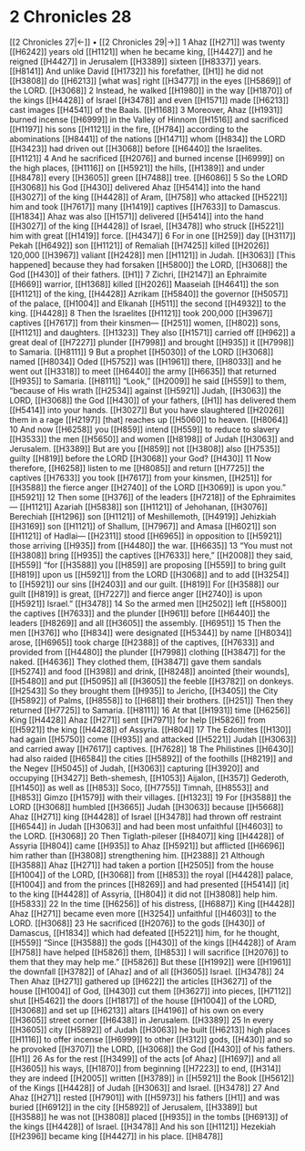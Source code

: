 # 2 Chronicles 28
[[2 Chronicles 27|←]] • [[2 Chronicles 29|→]]
1 Ahaz [[H271]] was twenty [[H6242]] years old [[H1121]] when he became king, [[H4427]] and he reigned [[H4427]] in Jerusalem [[H3389]] sixteen [[H8337]] years. [[H8141]] And unlike David [[H1732]] his forefather, [[H1]] he did not [[H3808]] do [[H6213]] [what was] right [[H3477]] in the eyes [[H5869]] of the LORD. [[H3068]] 
2 Instead, he walked [[H1980]] in the way [[H1870]] of the kings [[H4428]] of Israel [[H3478]] and even [[H1571]] made [[H6213]] cast images [[H4541]] of the Baals. [[H1168]] 
3 Moreover, Ahaz [[H1931]] burned incense [[H6999]] in the Valley of Hinnom [[H1516]] and sacrificed [[H1197]] his sons [[H1121]] in the fire, [[H784]] according to the abominations [[H8441]] of the nations [[H1471]] whom [[H834]] the LORD [[H3423]] had driven out [[H3068]] before [[H6440]] the Israelites. [[H1121]] 
4 And he sacrificed [[H2076]] and burned incense [[H6999]] on the high places, [[H1116]] on [[H5921]] the hills, [[H1389]] and under [[H8478]] every [[H3605]] green [[H7488]] tree. [[H6086]] 
5 So the LORD [[H3068]] his God [[H430]] delivered Ahaz [[H5414]] into the hand [[H3027]] of the king [[H4428]] of Aram, [[H758]] who attacked [[H5221]] him and took [[H7617]] many [[H1419]] captives [[H7633]] to Damascus. [[H1834]] Ahaz was also [[H1571]] delivered [[H5414]] into the hand [[H3027]] of the king [[H4428]] of Israel, [[H3478]] who struck [[H5221]] him with great [[H1419]] force. [[H4347]] 
6 For in one [[H259]] day [[H3117]] Pekah [[H6492]] son [[H1121]] of Remaliah [[H7425]] killed [[H2026]] 120,000 [[H3967]] valiant [[H2428]] men [[H1121]] in Judah. [[H3063]] [This happened] because they had forsaken [[H5800]] the LORD, [[H3068]] the God [[H430]] of their fathers. [[H1]] 
7 Zichri, [[H2147]] an Ephraimite [[H669]] warrior, [[H1368]] killed [[H2026]] Maaseiah [[H4641]] the son [[H1121]] of the king, [[H4428]] Azrikam [[H5840]] the governor [[H5057]] of the palace, [[H1004]] and Elkanah [[H511]] the second [[H4932]] to the king. [[H4428]] 
8 Then the Israelites [[H1121]] took 200,000 [[H3967]] captives [[H7617]] from their kinsmen— [[H251]] women, [[H802]] sons, [[H1121]] and daughters. [[H1323]] They also [[H1571]] carried off [[H962]] a great deal of [[H7227]] plunder [[H7998]] and brought [[H935]] it [[H7998]] to Samaria. [[H8111]] 
9 But a prophet [[H5030]] of the LORD [[H3068]] named [[H8034]] Oded [[H5752]] was [[H1961]] there, [[H8033]] and he went out [[H3318]] to meet [[H6440]] the army [[H6635]] that returned [[H935]] to Samaria. [[H8111]] “Look,” [[H2009]] he said [[H559]] to them,  “because of His wrath [[H2534]] against [[H5921]] Judah, [[H3063]] the LORD, [[H3068]] the God [[H430]] of your fathers, [[H1]] has delivered them [[H5414]] into your hands. [[H3027]] But you have slaughtered [[H2026]] them  in a rage [[H2197]] [that] reaches up [[H5060]] to heaven. [[H8064]] 
10 And now [[H6258]] you [[H859]] intend [[H559]] to reduce to slavery [[H3533]] the men [[H5650]] and women [[H8198]] of Judah [[H3063]] and Jerusalem. [[H3389]] But are you [[H859]] not [[H3808]] also [[H7535]] guilty [[H819]] before the LORD [[H3068]] your God? [[H430]] 
11 Now therefore, [[H6258]] listen to me [[H8085]] and return [[H7725]] the captives [[H7633]] you took [[H7617]] from your kinsmen, [[H251]] for [[H3588]] the fierce anger [[H2740]] of the LORD [[H3069]] is upon you.” [[H5921]] 
12 Then some [[H376]] of the leaders [[H7218]] of the Ephraimites— [[H1121]] Azariah [[H5838]] son [[H1121]] of Jehohanan, [[H3076]] Berechiah [[H1296]] son [[H1121]] of Meshillemoth, [[H4919]] Jehizkiah [[H3169]] son [[H1121]] of Shallum, [[H7967]] and Amasa [[H6021]] son [[H1121]] of Hadlai— [[H2311]] stood [[H6965]] in opposition to [[H5921]] those arriving [[H935]] from [[H4480]] the war. [[H6635]] 
13 “You must not [[H3808]] bring [[H935]] the captives [[H7633]] here,” [[H2008]] they said, [[H559]] “for [[H3588]] you [[H859]] are proposing [[H559]] to bring guilt [[H819]] upon us [[H5921]] from the LORD [[H3068]] and to add [[H3254]] to [[H5921]] our sins [[H2403]] and our guilt. [[H819]] For [[H3588]] our  guilt [[H819]] is great, [[H7227]] and fierce anger [[H2740]] is upon [[H5921]] Israel.” [[H3478]] 
14 So the armed men [[H2502]] left [[H5800]] the captives [[H7633]] and the plunder [[H961]] before [[H6440]] the leaders [[H8269]] and all [[H3605]] the assembly. [[H6951]] 
15 Then the men [[H376]] who [[H834]] were designated [[H5344]] by name [[H8034]] arose, [[H6965]] took charge [[H2388]] of the captives, [[H7633]] and provided from [[H4480]] the plunder [[H7998]] clothing [[H3847]] for the naked. [[H4636]] They clothed them, [[H3847]] gave them sandals [[H5274]] and food [[H398]] and drink, [[H8248]] anointed [their wounds], [[H5480]] and put [[H5095]] all [[H3605]] the feeble [[H3782]] on donkeys. [[H2543]] So they brought them [[H935]] to Jericho, [[H3405]] the City [[H5892]] of Palms, [[H8558]] to [[H681]] their brothers. [[H251]] Then they returned [[H7725]] to Samaria. [[H8111]] 
16 At that [[H1931]] time [[H6256]] King [[H4428]] Ahaz [[H271]] sent [[H7971]] for help [[H5826]] from [[H5921]] the king [[H4428]] of Assyria. [[H804]] 
17 The Edomites [[H130]] had again [[H5750]] come [[H935]] and attacked [[H5221]] Judah [[H3063]] and carried away [[H7617]] captives. [[H7628]] 
18 The Philistines [[H6430]] had also raided [[H6584]] the cities [[H5892]] of the foothills [[H8219]] and the Negev [[H5045]] of Judah, [[H3063]] capturing [[H3920]] and occupying [[H3427]] Beth-shemesh, [[H1053]] Aijalon, [[H357]] Gederoth, [[H1450]] as well as [[H853]] Soco, [[H7755]] Timnah, [[H8553]] and [[H853]] Gimzo [[H1579]] with their villages. [[H1323]] 
19 For [[H3588]] the LORD [[H3068]] humbled [[H3665]] Judah [[H3063]] because [[H5668]] Ahaz [[H271]] king [[H4428]] of Israel [[H3478]] had thrown off restraint [[H6544]] in Judah [[H3063]] and had been most unfaithful [[H4603]] to the LORD. [[H3068]] 
20 Then Tiglath-pileser [[H8407]] king [[H4428]] of Assyria [[H804]] came [[H935]] to Ahaz [[H5921]] but afflicted [[H6696]] him  rather than [[H3808]] strengthening him. [[H2388]] 
21 Although [[H3588]] Ahaz [[H271]] had taken a portion [[H2505]] from the house [[H1004]] of the LORD, [[H3068]] from [[H853]] the royal [[H4428]] palace, [[H1004]] and from the princes [[H8269]] and had presented [[H5414]] [it] to the king [[H4428]] of Assyria, [[H804]] it did not [[H3808]] help him. [[H5833]] 
22 In the time [[H6256]] of his distress, [[H6887]] King [[H4428]] Ahaz [[H271]] became even more [[H3254]] unfaithful [[H4603]] to the LORD. [[H3068]] 
23 He sacrificed [[H2076]] to the gods [[H430]] of Damascus, [[H1834]] which had defeated [[H5221]] him,  for he thought, [[H559]] “Since [[H3588]] the gods [[H430]] of the kings [[H4428]] of Aram [[H758]] have helped [[H5826]] them, [[H853]] I will sacrifice [[H2076]] to them  that they may help me.” [[H5826]] But these [[H1992]] were [[H1961]] the downfall [[H3782]] of [Ahaz]  and of all [[H3605]] Israel. [[H3478]] 
24 Then Ahaz [[H271]] gathered up [[H622]] the articles [[H3627]] of the house [[H1004]] of God, [[H430]] cut them [[H3627]] into pieces, [[H7112]] shut [[H5462]] the doors [[H1817]] of the house [[H1004]] of the LORD, [[H3068]] and set up [[H6213]] altars [[H4196]] of his own  on every [[H3605]] street corner [[H6438]] in Jerusalem. [[H3389]] 
25 In every [[H3605]] city [[H5892]] of Judah [[H3063]] he built [[H6213]] high places [[H1116]] to offer incense [[H6999]] to other [[H312]] gods, [[H430]] and so he provoked [[H3707]] the LORD, [[H3068]] the God [[H430]] of his fathers. [[H1]] 
26 As for the rest [[H3499]] of the acts [of Ahaz] [[H1697]] and all [[H3605]] his ways, [[H1870]] from beginning [[H7223]] to end, [[H314]] they are indeed [[H2005]] written [[H3789]] in [[H5921]] the Book [[H5612]] of the Kings [[H4428]] of Judah [[H3063]] and Israel. [[H3478]] 
27 And Ahaz [[H271]] rested [[H7901]] with [[H5973]] his fathers [[H1]] and was buried [[H6912]] in the city [[H5892]] of Jerusalem, [[H3389]] but [[H3588]] he was not [[H3808]] placed [[H935]] in the tombs [[H6913]] of the kings [[H4428]] of Israel. [[H3478]] And his son [[H1121]] Hezekiah [[H2396]] became king [[H4427]] in his place. [[H8478]] 
